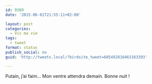 ```yaml
---
id: 9389
date: '2015-06-01T21:55:11+02:00'

layout: post
categories:
  - Vis ma vie
tags:
  - tweet
format: status
publish_social: no
guid: 'http://tweets.local/?birdsite_tweet=605492816463163393'

---
```


Putain, j’ai faim… Mon ventre attendra demain. Bonne nuit !